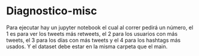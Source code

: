 # Diagnostico-misc

Para ejecutar hay un jupyter notebook el cual al correr pedirá un número, el 1 es para ver los tweets más retweets, el 2 para los usuarios con más tweets, el 3 para los días con más tweets y el 4 para los hashtags más usados. Y el dataset debe estar en la misma carpeta que el main.
